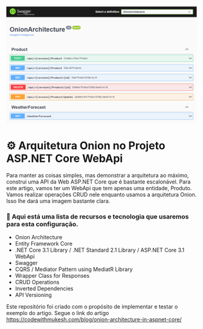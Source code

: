 ![cover](https://github.com/mrbol/AspnetCore_Onion/blob/main/OnionArchitecture/WebApi/Content/topo.png?style=flat)

# ⚙ Arquitetura Onion no Projeto ASP.NET Core WebApi

Para manter as coisas simples, mas demonstrar a arquitetura ao máximo, construi uma API da Web ASP.NET Core que é bastante escalonável. Para este artigo, vamos ter um WebApi que tem apenas uma entidade, Produto. Vamos realizar operações CRUD nele enquanto usamos a arquitetura Onion. Isso lhe dará uma imagem bastante clara.

### 📃 Aqui está uma lista de recursos e tecnologia que usaremos para esta configuração.

- Onion Architecture
- Entity Framework Core
- .NET Core 3.1 Library / .NET Standard 2.1 Library / ASP.NET Core 3.1 WebApi
- Swagger
- CQRS / Mediator Pattern using MediatR Library
- Wrapper Class for Responses
- CRUD Operations
- Inverted Dependencies
- API Versioning

Este repositório foi criado com o propósito de implementar e testar o exemplo do artigo. Segue o link do artigo https://codewithmukesh.com/blog/onion-architecture-in-aspnet-core/
